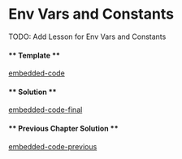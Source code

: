 # Env Vars and Constants

TODO: Add Lesson for Env Vars and Constants

<!-- tabs:start -->

#### ** Template **

[embedded-code](../assets/1/1.1-template-code.vy ":include :type=code embed-template")

#### ** Solution **

[embedded-code-final](../assets/1/1.1-finished-code.vy ":include :type=code embed-final")

#### ** Previous Chapter Solution **

[embedded-code-previous](../assets/1/1.0-finished-code.vy ":include :type=code embed-previous")

<!-- tabs:end -->
